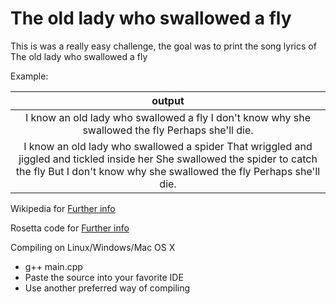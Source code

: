 # The old lady who swallowed a fly

This is was a really easy challenge, 
the goal was to print the song lyrics of The old lady who swallowed a fly

Example:

| output |
|  :-:   |
| I know an old lady who swallowed a fly I don't know why she swallowed the fly Perhaps she'll die. |
| I know an old lady who swallowed a spider That wriggled and jiggled and tickled inside her She swallowed the spider to catch the fly But I don't know why she swallowed the fly Perhaps she'll die.|

Wikipedia for [Further info](https://en.wikipedia.org/wiki/There_Was_an_Old_Lady_Who_Swallowed_a_Fly)

Rosetta code for [Further info](http://rosettacode.org/wiki/Old_lady_swallowed_a_fly)

Compiling on Linux/Windows/Mac OS X
  - g++ main.cpp
  - Paste the source into your favorite IDE
  - Use another preferred way of compiling
